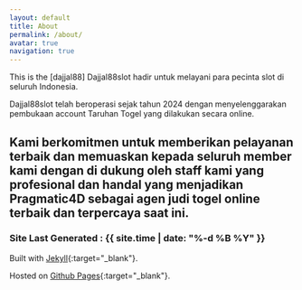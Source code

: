 ```yaml
---
layout: default
title: About
permalink: /about/
avatar: true
navigation: true
---
```

This is the [dajjal88]
Dajjal88slot hadir untuk melayani para pecinta slot di seluruh Indonesia.

Dajjal88slot telah beroperasi sejak tahun 2024 dengan menyelenggarakan pembukaan account Taruhan Togel yang dilakukan secara online.

Kami berkomitmen untuk memberikan pelayanan terbaik dan memuaskan kepada seluruh member kami dengan di dukung oleh staff kami yang profesional dan handal yang menjadikan Pragmatic4D sebagai agen judi togel online terbaik dan terpercaya saat ini.
---

### Site Last Generated : {{ site.time | date: "%-d %B %Y"  }}

Built with [Jekyll](http://jekyllrb.com/){:target="_blank"}.

Hosted on [Github Pages](https://pages.github.com/){:target="_blank"}.
